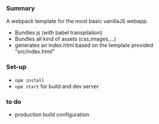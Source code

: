 

### Summary

A webpack template for the most basic vanillaJS webapp.

* Bundles js (with babel transpilation)
* Bundles all kind of assets (css,images,...)
* generates an index.html based on the template provided "src/index.html"

### Set-up

* `npm install`
* `npm start` for build and dev server

### to do
* production build configuration
